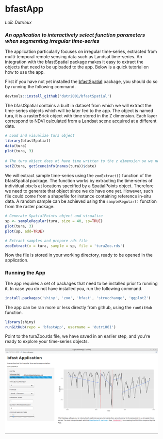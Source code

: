# bfastApp
*Loïc Dutrieux*

### *An application to interactively select function parameters when segmenting irregular time-series*

The application particularly focuses on irregular time-series, extracted from multi-temporal remote sensing data such as Landsat time-series. An integration with the bfastSpatial package makes it easy to extract the objects that need to be uploaded to the app. Below is a quick tutorial on how to use the app.

First if you have not yet installed the [bfastSpatial](https://github.com/dutri001/bfastSpatial) package, you should do so by running the following command.

```r
devtools::install_github('dutri001/bfastSpatial')
```

The bfastSpatial contains a built in dataset from which we will extract the time-series objects which will be later fed to the app. The object is named tura, it is a rasterBrick object with time stored in the Z dimension. Each layer correspond to NDVI calculated from a Landsat scene acquired at a different date.

```r
# Load and visualize tura object
library(bfastSpatial)
data(tura)
plot(tura, 3)

# The tura object does ot have time written to the z dimension so we need to do that
setZ(tura, getSceneinfo(names(tura))$date)
```

We will extract sample time-series using the `zooExtract()` function of the bfastSpatial package. The function works by extracting the time-series of individual pixels at locations specified by a SpatialPoints object. Therefore we need to generate that object since we do have one yet. However, such file could come from a shapefile for instance containing reference in-situ data. A random sample can be achieved using the `sampleRegular()` function from the raster package.

```r
# Generate SpatialPoints object and visualize
sp <- sampleRegular(tura, size = 40, sp=TRUE)
plot(tura, 3)
plot(sp, add=TRUE)
```

```r
# Extract samples and prepare rds file
zooExtract(x = tura, sample = sp, file = 'turaZoo.rds')
```

Now the file is stored in your working directory, ready to be opened in the application.

### Running the App

The app requires a set of packages that need to be installed prior to running it. In case you do not have installed you, run the following command.
```r
install.packages('shiny', 'zoo', 'bfast', 'strucchange', 'ggplot2')
```

The app can be ran more or less directly from github, using the `runGitHub` function.
```r
library(shiny)
runGitHub(repo = 'bfastApp', username = 'dutri001')
```

Point to the turaZoo.rds file, we have saved in an earlier step, and you're ready to explore your time-series objects.

![app](figs/app.png)